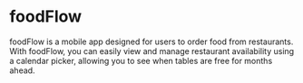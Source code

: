 # foodFlow
foodFlow is a mobile app designed for users to order food from restaurants. With foodFlow, you can easily view and manage restaurant availability using a calendar picker, allowing you to see when tables are free for months ahead. 
